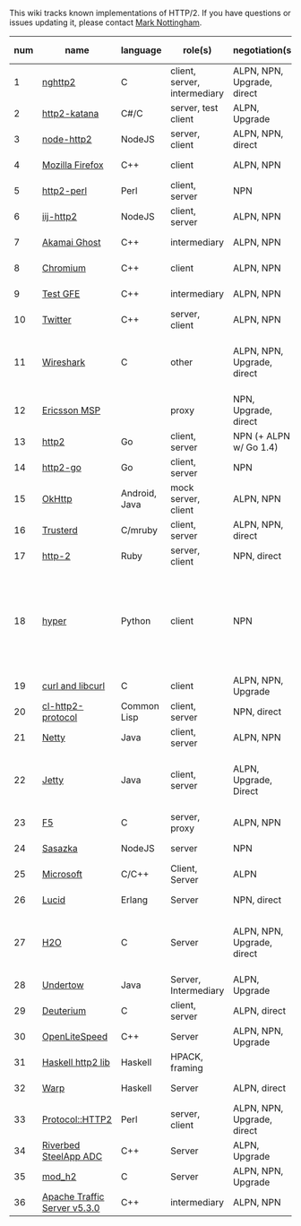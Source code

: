 This wiki tracks known implementations of HTTP/2. If you have questions or issues updating it, please contact [Mark Nottingham](mailto:mnot@mnot.net).

num | name | language | role(s) | negotiation(s) | draft support
--- | --- | --- | --- | --- | ---
1 | [nghttp2](https://nghttp2.org) | C | client, server, intermediary | ALPN, NPN, Upgrade, direct | draft-14
2 | [http2-katana](https://github.com/MSOpenTech/http2-katana) | C#/C | server, test client | ALPN, Upgrade | draft-12
3 | [node-http2](https://github.com/molnarg/node-http2) | NodeJS | server, client | ALPN, NPN, direct | draft-16
4 | [Mozilla Firefox](https://wiki.mozilla.org/Networking/http2) | C++ | client | ALPN, NPN | draft-16
5 | [http2-perl](https://github.com/sludin/http2-perl) | Perl | client, server | NPN | draft-04
6 | [iij-http2](https://github.com/shigeki/interop-iij-http2) | NodeJS | client, server| ALPN, NPN | draft-13
7 | [Akamai Ghost](Akamaighost) | C++ | intermediary | ALPN, NPN | draft-14
8 | [Chromium](https://sites.google.com/a/chromium.org/dev/spdy/http2) | C++ | client | ALPN, NPN | draft-14
9 | [Test GFE](testgfe) | C++ | intermediary | ALPN, NPN | draft-14
10 | [Twitter](https://twitter.com/) | C++ | server, client | ALPN, NPN | final
11 | [Wireshark](https://bugs.wireshark.org/bugzilla/show_bug.cgi?id=9042) | C | other | ALPN, NPN, Upgrade, direct | draft-16 (draft-13 for 1.12)
12 | [Ericsson MSP](EricssonMSP) | | proxy | NPN, Upgrade, direct | draft-15
13 | [http2](https://github.com/bradfitz/http2) | Go | client, server | NPN (+ ALPN w/ Go 1.4)   | final
14 | [http2-go](https://github.com/Jxck/http2) | Go | client, server | NPN | draft-12
15 | [OkHttp](https://github.com/square/okhttp) | Android, Java | mock server, client | ALPN, NPN | draft-16
16 | [Trusterd](https://github.com/matsumoto-r/trusterd) | C/mruby | client, server | ALPN, NPN, direct | draft-16
17 | [http-2](https://github.com/igrigorik/http-2) | Ruby | server, client | NPN, direct | draft-14
18 | [hyper](https://github.com/lukasa/hyper) | Python | client | NPN | final, draft-17, draft-16, draft-15, draft-14
19 | [curl and libcurl](http://curl.haxx.se/) | C | client | ALPN, NPN, Upgrade | draft-14
20 | [cl-http2-protocol](https://github.com/akamai/cl-http2-protocol) | Common Lisp | client, server | NPN, direct | draft-14
21 | [Netty](http://netty.io/) | Java | client, server | ALPN, NPN | draft-17
22 | [Jetty](http://git.eclipse.org/c/jetty/org.eclipse.jetty.project.git/tree/?h=master) | Java | client, server | ALPN, Upgrade, Direct | final, draft-16, draft-14
23 | [F5](F5)| C | server, proxy | ALPN, NPN | draft-16
24 | [Sasazka](https://github.com/summerwind/sasazka) | NodeJS | server | NPN | draft-14
25 | [Microsoft](https://github.com/http2/http2-spec/wiki/Microsoft-HTTP-2-Prototype) | C/C++ | Client, Server | ALPN | draft-14
26 | [Lucid](https://github.com/tatsuhiro-t/lucid) | Erlang | Server | NPN, direct | draft-14
27 | [H2O](https://github.com/kazuho/h2o) | C | Server | ALPN, NPN, Upgrade, direct | final, draft-16, draft-14
28 | [Undertow](https://http2.undertow.io) | Java | Server, Intermediary | ALPN, Upgrade | final
29 | [Deuterium](http://robbysimpson.com/deuterium) | C | client, server | ALPN, direct | draft-17
30 | [OpenLiteSpeed](http://open.litespeedtech.com) | C++ | Server | ALPN, NPN, Upgrade | draft-17
31 | [Haskell http2 lib](http://hackage.haskell.org/package/http2) | Haskell | HPACK, framing | | draft-16
32 | [Warp](http://hackage.haskell.org/package/warp) | Haskell | Server | ALPN, direct | draft-16
33 | [Protocol::HTTP2](https://github.com/vlet/p5-Protocol-HTTP2) | Perl | server, client | ALPN, NPN, Upgrade, direct | draft-17
34 | [Riverbed SteelApp ADC](http://www.riverbed.com/products/application-delivery-performance/load-balancer.html) | C++ | Server | ALPN, Upgrade | draft-16
35 | [mod_h2](https://icing.github.io/mod_h2/) | C | Server | ALPN, NPN, Upgrade |  final
36 | [Apache Traffic Server v5.3.0](http://trafficserver.apache.org/) | C++ | intermediary | ALPN, NPN |  draft-14